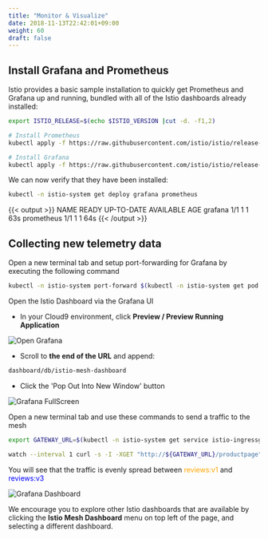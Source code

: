 ```yaml
---
title: "Monitor & Visualize"
date: 2018-11-13T22:42:01+09:00
weight: 60
draft: false
---
```


## Install Grafana and Prometheus

Istio provides a basic sample installation to quickly get Prometheus and Grafana up and running, bundled with all of the Istio dashboards already installed:

```bash
export ISTIO_RELEASE=$(echo $ISTIO_VERSION |cut -d. -f1,2)

# Install Prometheus
kubectl apply -f https://raw.githubusercontent.com/istio/istio/release-${ISTIO_RELEASE}/samples/addons/prometheus.yaml

# Install Grafana
kubectl apply -f https://raw.githubusercontent.com/istio/istio/release-${ISTIO_RELEASE}/samples/addons/grafana.yaml
```

We can now verify that they have been installed:

```bash
kubectl -n istio-system get deploy grafana prometheus
```

{{< output >}}
NAME         READY   UP-TO-DATE   AVAILABLE   AGE
grafana      1/1     1            1           63s
prometheus   1/1     1            1           64s
{{< /output >}}

## Collecting new telemetry data

Open a new terminal tab and setup port-forwarding for Grafana by executing the following command

```bash
kubectl -n istio-system port-forward $(kubectl -n istio-system get pod -l app=grafana -o jsonpath='{.items[0].metadata.name}') 8080:3000
```

Open the Istio Dashboard via the Grafana UI

* In your Cloud9 environment, click **Preview / Preview Running Application**

![Open Grafana](/images/istio/istio_grafana_open.png)

* Scroll to **the end of the URL** and append:

```bash
dashboard/db/istio-mesh-dashboard
```

* Click the 'Pop Out Into New Window' button

![Grafana FullScreen](/images/istio/istio_grafana_fullscreen.png)

Open a new terminal tab and use these commands to send a traffic to the mesh

```bash
export GATEWAY_URL=$(kubectl -n istio-system get service istio-ingressgateway -o jsonpath='{.status.loadBalancer.ingress[0].hostname}')

watch --interval 1 curl -s -I -XGET "http://${GATEWAY_URL}/productpage"
```

You will see that the traffic is evenly spread between <span style="color:orange">reviews:v1</span> and <span style="color:blue">reviews:v3</span>

![Grafana Dashboard](/images/istio/istio_grafana1.png)

We encourage you to explore other Istio dashboards that are available by clicking the **Istio Mesh Dashboard** menu on top left of the page, and selecting a different dashboard.
